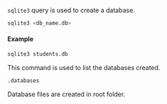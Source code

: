 `sqlite3` query is used to create a database.

```sh
sqlite3 <db_name.db>
```
#### Example
```sh
sqlite3 students.db
```

This command is used to list the databases created.
```sh
.databases
```

Database files are created in root folder.